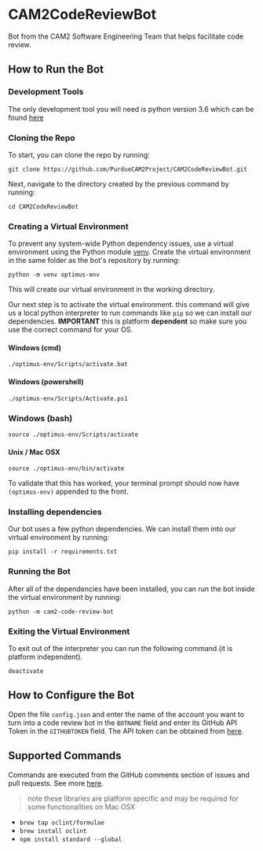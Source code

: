 # CAM2CodeReviewBot
Bot from the CAM2 Software Engineering Team that helps facilitate code review. 

## How to Run the Bot
### Development Tools
The only development tool you will need is python version 3.6 which can be found [here](https://www.python.org/downloads/release/python-360/)

### Cloning the Repo
To start, you can clone the repo by running: 

```
git clone https://github.com/PurdueCAM2Project/CAM2CodeReviewBot.git 
```

Next, navigate to the directory created by the previous command by running:

```
cd CAM2CodeReviewBot
```

### Creating a Virtual Environment
To prevent any system-wide Python dependency issues, use a virtual environment using the Python module [venv](https://docs.python.org/3/tutorial/venv.html). Create the virtual environment in the same folder as the bot's repository by running:

```
python -m venv optimus-env
```

This will create our virtual environment in the working directory.

Our next step is to activate the virtual environment. this command will give us a local python interpreter to run commands like `pip` so we can install our dependencies. **IMPORTANT** this is platform **dependent** so make sure you use the correct command for your OS.

#### Windows (cmd)
```
./optimus-env/Scripts/activate.bat
```

#### Windows (powershell)
```
./optimus-env/Scripts/Activate.ps1
```

### Windows (bash)
```
source ./optimus-env/Scripts/activate
```

#### Unix / Mac OSX
```
source ./optimus-env/bin/activate
```
To validate that this has worked, your terminal prompt should now have `(optimus-env)` appended to the front.

### Installing dependencies
Our bot uses a few python dependencies. We can install them into our virtual environment by running:
```
pip install -r requirements.txt
```

### Running the Bot
After all of the dependencies have been installed, you can run the bot inside the virtual environment by running:
```
python -m cam2-code-review-bot
```

### Exiting the Virtual Environment
To exit out of the interpreter you can run the following command (it is platform independent).
```
deactivate
```

## How to Configure the Bot
Open the file `config.json` and enter the name of the account you want to turn into a code review bot in the `BOTNAME` field and enter its GitHub API Token in the `GITHUBTOKEN` field. The API token can be obtained from [here](https://github.com/settings/tokens).

## Supported Commands
Commands are executed from the GitHub comments section of issues and pull requests.
See more [here](https://github.com/noah-curran/CAM2CodeReviewBot/blob/master/commands/README.md).

> note these libraries are platform specific and may be required for some functionalities on Mac OSX
- `brew tap oclint/formulae`
- `brew install oclint`
- `npm install standard --global`
